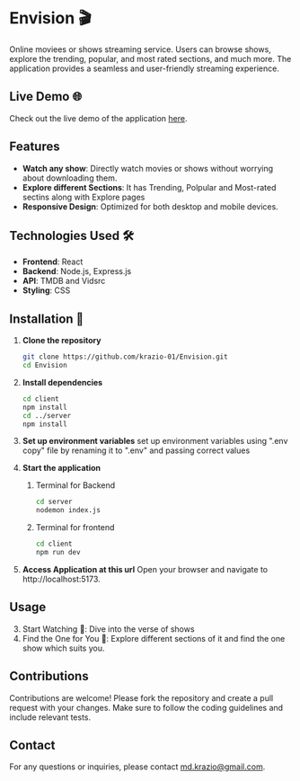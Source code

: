 # Envision 🎬

Online moviees or shows streaming service. Users can browse shows, explore the trending, popular, and most rated sections, and much more. The application provides a seamless and user-friendly streaming experience.

## Live Demo 🌐
Check out the live demo of the application [here](https://envision-watch.vercel.app/).

## Features

- **Watch any show**: Directly watch movies or shows without worrying about downloading them.
- **Explore different Sections**: It has Trending, Polpular and Most-rated sectins along with Explore pages
- **Responsive Design**: Optimized for both desktop and mobile devices.

## Technologies Used 🛠️

- **Frontend**: React
- **Backend**: Node.js, Express.js
- **API**: TMDB and Vidsrc
- **Styling**: CSS

## Installation 🚀

1. **Clone the repository**
   ```bash
   git clone https://github.com/krazio-01/Envision.git
   cd Envision

2. **Install dependencies**
   ```bash
   cd client
   npm install
   cd ../server
   npm install

3. **Set up environment variables**
   set up environment variables using ".env copy" file by renaming it to ".env" and passing correct values

4. **Start the application**
   1. Terminal for Backend
      ```bash
      cd server
      nodemon index.js
    2. Terminal for frontend
       ```bash
       cd client
       npm run dev

5. **Access Application at this url**
Open your browser and navigate to http://localhost:5173.

## Usage
3. Start Watching 🍿: Dive into the verse of shows
4. Find the One for You 🔎: Explore different sections of it and find the one show which suits you.

## Contributions
Contributions are welcome! Please fork the repository and create a pull request with your changes. Make sure to follow the coding guidelines and include relevant tests.

## Contact
For any questions or inquiries, please contact md.krazio@gmail.com.
